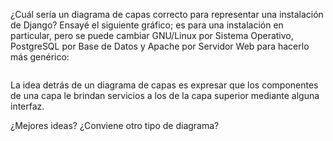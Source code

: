 <html><body><p>¿Cuál sería un diagrama de capas correcto para representar una instalación de Django? Ensayé el siguiente gráfico; es para una instalación en particular, pero se puede cambiar GNU/Linux por Sistema Operativo, PostgreSQL por Base de Datos y Apache por Servidor Web para hacerlo más genérico:



<a href="/wp-content/uploads/2008/10/g2210.png"><img class="aligncenter size-medium wp-image-812" title="g2210" src="/wp-content/uploads/2008/10/g2210.png" alt=""></a>



La idea detrás de un diagrama de capas es expresar que los componentes de una capa le brindan servicios a los de la capa superior mediante alguna interfaz.

¿Mejores ideas? ¿Conviene otro tipo de diagrama?</p></body></html>